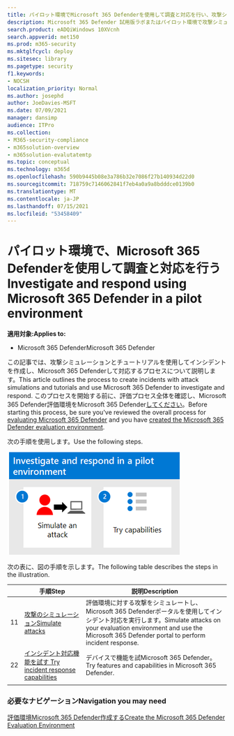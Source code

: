 ```yaml
---
title: パイロット環境でMicrosoft 365 Defenderを使用して調査と対応を行い、攻撃シミュレーターを使用し、ユーザーに攻撃表面の検出、調査、セキュリティ体制の強化を教えます
description: Microsoft 365 Defender 試用版ラボまたはパイロット環境で攻撃シミュレーションをセットアップし、デバイス、ID、データ、およびアプリケーションを保護するようにユーザーに教えるために設計されたセキュリティ ソリューションを試します。
search.product: eADQiWindows 10XVcnh
search.appverid: met150
ms.prod: m365-security
ms.mktglfcycl: deploy
ms.sitesec: library
ms.pagetype: security
f1.keywords:
- NOCSH
localization_priority: Normal
ms.author: josephd
author: JoeDavies-MSFT
ms.date: 07/09/2021
manager: dansimp
audience: ITPro
ms.collection:
- M365-security-compliance
- m365solution-overview
- m365solution-evalutatemtp
ms.topic: conceptual
ms.technology: m365d
ms.openlocfilehash: 590b9445b08e3a786b32e7086f27b140934d22d0
ms.sourcegitcommit: 718759c7146062841f7eb4a0a9a8bdddce0139b0
ms.translationtype: MT
ms.contentlocale: ja-JP
ms.lasthandoff: 07/15/2021
ms.locfileid: "53458409"
---
```

# <a name="investigate-and-respond-using-microsoft-365-defender-in-a-pilot-environment"></a><span data-ttu-id="50398-103">パイロット環境で、Microsoft 365 Defenderを使用して調査と対応を行う</span><span class="sxs-lookup"><span data-stu-id="50398-103">Investigate and respond using Microsoft 365 Defender in a pilot environment</span></span>

<span data-ttu-id="50398-104">**適用対象:**</span><span class="sxs-lookup"><span data-stu-id="50398-104">**Applies to:**</span></span>
- <span data-ttu-id="50398-105">Microsoft 365 Defender</span><span class="sxs-lookup"><span data-stu-id="50398-105">Microsoft 365 Defender</span></span>

<span data-ttu-id="50398-106">この記事では、攻撃シミュレーションとチュートリアルを使用してインシデントを作成し、Microsoft 365 Defenderして対応するプロセスについて説明します。</span><span class="sxs-lookup"><span data-stu-id="50398-106">This article outlines the process to create incidents with attack simulations and tutorials and use Microsoft 365 Defender to investigate and respond.</span></span> <span data-ttu-id="50398-107">このプロセスを開始する前に、評価プロセス全体を確認し、Microsoft 365 Defender評価[](eval-overview.md)環境をMicrosoft 365 Defender[してください](eval-create-eval-environment.md)。</span><span class="sxs-lookup"><span data-stu-id="50398-107">Before starting this process, be sure you've reviewed the overall process for [evaluating Microsoft 365 Defender](eval-overview.md) and you have [created the Microsoft 365 Defender evaluation environment](eval-create-eval-environment.md).</span></span>

<span data-ttu-id="50398-108">次の手順を使用します。</span><span class="sxs-lookup"><span data-stu-id="50398-108">Use the following steps.</span></span>

![評価環境でシミュレートされたインシデント応答を実行Microsoft 365 Defender手順](../../media/eval-defender-investigate-respond/eval-defender-eval-investigate-respond-steps.png)

<span data-ttu-id="50398-110">次の表に、図の手順を示します。</span><span class="sxs-lookup"><span data-stu-id="50398-110">The following table describes the steps in the illustration.</span></span>

| |<span data-ttu-id="50398-111">手順</span><span class="sxs-lookup"><span data-stu-id="50398-111">Step</span></span>  |<span data-ttu-id="50398-112">説明</span><span class="sxs-lookup"><span data-stu-id="50398-112">Description</span></span>  |
|---------|---------|---------|
|<span data-ttu-id="50398-113">1</span><span class="sxs-lookup"><span data-stu-id="50398-113">1</span></span>|[<span data-ttu-id="50398-114">攻撃のシミュレーション</span><span class="sxs-lookup"><span data-stu-id="50398-114">Simulate attacks</span></span>](eval-defender-investigate-respond-simulate-attack.md)     |   <span data-ttu-id="50398-115">評価環境に対する攻撃をシミュレートし、Microsoft 365 Defenderポータルを使用してインシデント対応を実行します。</span><span class="sxs-lookup"><span data-stu-id="50398-115">Simulate attacks on your evaluation environment and use the Microsoft 365 Defender portal to perform incident response.</span></span>      |
|<span data-ttu-id="50398-116">2</span><span class="sxs-lookup"><span data-stu-id="50398-116">2</span></span>|[<span data-ttu-id="50398-117">インシデント対応機能を試す </span><span class="sxs-lookup"><span data-stu-id="50398-117">Try incident response capabilities </span></span>](eval-defender-investigate-respond-additional.md)    |    <span data-ttu-id="50398-118">デバイスで機能を試Microsoft 365 Defender。</span><span class="sxs-lookup"><span data-stu-id="50398-118">Try features and capabilities in Microsoft 365 Defender.</span></span>     |
||||

### <a name="navigation-you-may-need"></a><span data-ttu-id="50398-119">必要なナビゲーション</span><span class="sxs-lookup"><span data-stu-id="50398-119">Navigation you may need</span></span>

[<span data-ttu-id="50398-120">評価環境Microsoft 365 Defender作成する</span><span class="sxs-lookup"><span data-stu-id="50398-120">Create the Microsoft 365 Defender Evaluation Environment</span></span>](eval-create-eval-environment.md)
